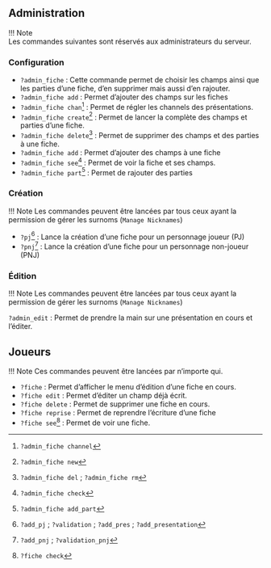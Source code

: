 
## Administration
!!! Note  
	Les commandes suivantes sont réservés aux administrateurs du serveur.

### Configuration
- `?admin_fiche` : Cette commande permet de choisir les champs ainsi que les parties d’une fiche, d’en supprimer mais aussi d’en rajouter.
- `?admin_fiche add` : Permet d’ajouter des champs sur les fiches
- `?admin_fiche chan`[^chan] : Permet de régler les channels des présentations.
- `?admin_fiche create`[^new] : Permet de lancer la complète des champs et parties d’une fiche. 
- `?admin_fiche delete`[^del] : Permet de supprimer des champs et des parties à une fiche.
- `?admin_fiche add` : Permet d’ajouter des champs à une fiche
- `?admin_fiche see`[^see] : Permet de voir la fiche et ses champs.
- `?admin_fiche part`[^part] : Permet de rajouter des parties

### Création
!!! Note
	Les commandes peuvent être lancées par tous ceux ayant la permission de gérer les surnoms (`Manage Nicknames`)

- `?pj`[^pj] : Lance la création d’une fiche pour un personnage joueur (PJ)
- `?pnj`[^pnj] : Lance la création d’une fiche pour un personnage non-joueur (PNJ)

### Édition
!!! Note
	Les commandes peuvent être lancées par tous ceux ayant la permission de gérer les surnoms (`Manage Nicknames`)


`?admin_edit` : Permet de prendre la main sur une présentation en cours et l’éditer. 

## Joueurs
!!! Note
	Ces commandes peuvent être lancées par n’importe qui.


- `?fiche` : Permet d’afficher le menu d’édition d’une fiche en cours. 
- `?fiche edit` : Permet d’éditer un champ déjà écrit.
- `?fiche delete` : Permet de supprimer une fiche en cours.
- `?fiche reprise` : Permet de reprendre l’écriture d’une fiche
- `?fiche see`[^check] : Permet de voir une fiche. 

[^chan]: `?admin_fiche channel`
[^new]: `?admin_fiche new`
[^del]: `?admin_fiche del` ; `?admin_fiche rm`
[^see]: `?admin_fiche check`
[^part]: `?admin_fiche add_part`
[^pj]: `?add_pj` ; `?validation` ; `?add_pres` ; `?add_presentation`
[^pnj]: `?add_pnj` ; `?validation_pnj`
[^check]: `?fiche check`